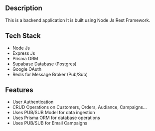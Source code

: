 

## Description

This is a backend application  It is built using Node Js Rest Framework.

## Tech Stack

- Node Js
- Express Js
- Prisma ORM
- Supabase Database (Postgres)
- Google OAuth
- Redis for Message Broker (Pub/Sub)

## Features

- User Authentication
- CRUD Operations on Customers, Orders, Audiance, Campaigns...
- Uses PUB/SUB Model for data ingestion
- Uses Prisma ORM for database operations
- Uses PUB/SUB for Email Campaigns

